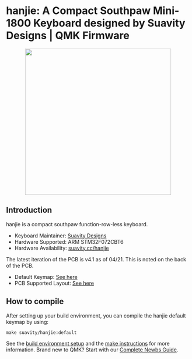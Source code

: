 # hanjie: A Compact Southpaw Mini-1800 Keyboard designed by Suavity Designs | QMK Firmware

<p align="center">
  <img align="middle" src="https://svd-image.b-cdn.net/Icons%20&%20SVG/hanjie_SP_compact_icon_website.png"  width="400"> 
</p>

## Introduction

hanjie is a compact southpaw function-row-less keyboard. 

* Keyboard Maintainer: [Suavity Designs](https://github.com/suavity)
* Hardware Supported: ARM STM32F072CBT6
* Hardware Availability: [suavity.cc/hanjie](https://suavity.cc/keyboards/hanjie/)

The latest iteration of the PCB is v4.1 as of 04/21. This is noted on the back of the PCB. 
* Default Keymap: [See here](http://www.keyboard-layout-editor.com/#/gists/fb1fd9b5b5343f7123112772b4cd49bc)
* PCB Supported Layout: [See here](http://www.keyboard-layout-editor.com/#/gists/166e8a5d55dd4902c9920b2ee992e714)

## How to compile

After setting up your build environment, you can compile the hanjie default keymap by using:

    make suavity/hanjie:default

See the [build environment setup](https://docs.qmk.fm/#/getting_started_build_tools) and the [make instructions](https://docs.qmk.fm/#/getting_started_make_guide) for more information. Brand new to QMK? Start with our [Complete Newbs Guide](https://docs.qmk.fm/#/newbs).
